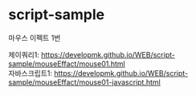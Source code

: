 # script-sample

마우스 이펙트 1번<br>

제이쿼리1: https://developmk.github.io/WEB/script-sample/mouseEffact/mouse01.html<br>
자바스크립트1: https://developmk.github.io/WEB/script-sample/mouseEffact/mouse01-javascript.html<br>
